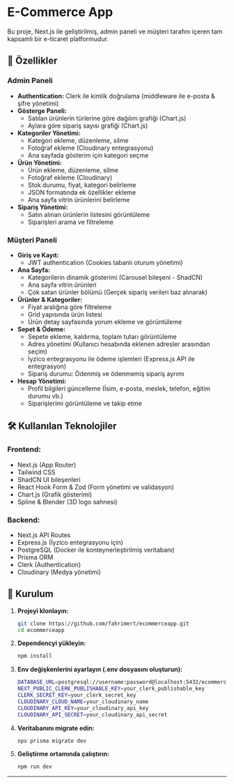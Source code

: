 # E-Commerce App

Bu proje, Next.js ile geliştirilmiş, admin paneli ve müşteri tarafını içeren tam kapsamlı bir e-ticaret platformudur.

## 🚀 Özellikler

### **Admin Paneli**
- **Authentication:** Clerk ile kimlik doğrulama (middleware ile e-posta & şifre yönetimi)
- **Gösterge Paneli:**
  - Satılan ürünlerin türlerine göre dağılım grafiği (Chart.js)
  - Aylara göre sipariş sayısı grafiği (Chart.js)
- **Kategoriler Yönetimi:**
  - Kategori ekleme, düzenleme, silme
  - Fotoğraf ekleme (Cloudinary entegrasyonu)
  - Ana sayfada gösterim için kategori seçme
- **Ürün Yönetimi:**
  - Ürün ekleme, düzenleme, silme
  - Fotoğraf ekleme (Cloudinary)
  - Stok durumu, fiyat, kategori belirleme
  - JSON formatında ek özellikler ekleme
  - Ana sayfa vitrin ürünlerini belirleme
- **Sipariş Yönetimi:**
  - Satın alınan ürünlerin listesini görüntüleme
  - Siparişleri arama ve filtreleme
  
### **Müşteri Paneli**
- **Giriş ve Kayıt:**
  - JWT authentication (Cookies tabanlı oturum yönetimi)
- **Ana Sayfa:**
  - Kategorilerin dinamik gösterimi (Carousel bileşeni - ShadCN)
  - Ana sayfa vitrin ürünleri
  - Çok satan ürünler bölümü (Gerçek sipariş verileri baz alınarak)
- **Ürünler & Kategoriler:**
  - Fiyat aralığına göre filtreleme
  - Grid yapısında ürün listesi
  - Ürün detay sayfasında yorum ekleme ve görüntüleme
- **Sepet & Ödeme:**
  - Sepete ekleme, kaldırma, toplam tutarı görüntüleme
  - Adres yönetimi (Kullanıcı hesabında eklenen adresler arasından seçim)
  - İyzico entegrasyonu ile ödeme işlemleri (Express.js API ile entegrasyon)
  - Sipariş durumu: Ödenmiş ve ödenmemiş sipariş ayrımı
- **Hesap Yönetimi:**
  - Profil bilgileri güncelleme (İsim, e-posta, meslek, telefon, eğitim durumu vb.)
  - Siparişlerimi görüntüleme ve takip etme

## 🛠 Kullanılan Teknolojiler

### **Frontend:**
- Next.js (App Router)
- Tailwind CSS
- ShadCN UI bileşenleri
- React Hook Form & Zod (Form yönetimi ve validasyon)
- Chart.js (Grafik gösterimi)
- Spline & Blender (3D logo sahnesi)

### **Backend:**
- Next.js API Routes
- Express.js (İyzico entegrasyonu için)
- PostgreSQL (Docker ile konteynerleştirilmiş veritabanı)
- Prisma ORM
- Clerk (Authentication)
- Cloudinary (Medya yönetimi)

## 🔧 Kurulum

1. **Projeyi klonlayın:**
   ```sh
   git clone https://github.com/fahrimert/ecommerceapp.git
   cd ecommerceapp
   ```
2. **Dependencyi yükleyin:**
   ```sh
   npm install
   ```
3. **Env değişkenlerini ayarlayın (.env dosyasını oluşturun):**
   ```sh
   DATABASE_URL=postgresql://username:password@localhost:5432/ecommerce
   NEXT_PUBLIC_CLERK_PUBLISHABLE_KEY=your_clerk_publishable_key
   CLERK_SECRET_KEY=your_clerk_secret_key
   CLOUDINARY_CLOUD_NAME=your_cloudinary_name
   CLOUDINARY_API_KEY=your_cloudinary_api_key
   CLOUDINARY_API_SECRET=your_cloudinary_api_secret
   ```
4. **Veritabanını migrate edin:**
   ```sh
   npx prisma migrate dev
   ```
5. **Geliştirme ortamında çalıştırın:**
   ```sh
   npm run dev
   ```

---


